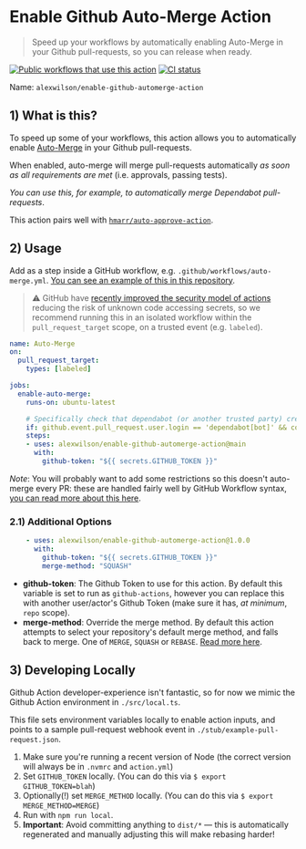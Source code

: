 # Enable Github Auto-Merge Action

> Speed up your workflows by automatically enabling Auto-Merge in your Github pull-requests, so you can release when ready.

[![Public workflows that use this action](https://img.shields.io/endpoint?url=https%3A%2F%2Fapi-git-master.endbug.vercel.app%2Fapi%2Fgithub-actions%2Fused-by%3Faction%3Dalexwilson%2Fenable-github-automerge-action%26badge%3Dtrue)](https://github.com/search?o=desc&q=alexwilson%2Fenable-github-automerge-action+path%3A.github%2Fworkflows+language%3AYAML&s=&type=Code)
[![CI status](https://github.com/alexwilson/enable-github-automerge-action/workflows/Test/badge.svg)](https://github.com/alexwilson/enable-github-automerge-action/actions?query=workflow%Test)


Name: `alexwilson/enable-github-automerge-action`

## 1) What is this?

To speed up some of your workflows, this action allows you to automatically enable [Auto-Merge](https://docs.github.com/en/github/collaborating-with-issues-and-pull-requests/automatically-merging-a-pull-request) in your Github pull-requests.

When enabled, auto-merge will merge pull-requests automatically _as soon as all requirements are met_ (i.e. approvals, passing tests).

_You can use this, for example, to automatically merge Dependabot pull-requests_.

This action pairs well with [`hmarr/auto-approve-action`](https://github.com/hmarr/auto-approve-action).

## 2) Usage

Add as a step inside a GitHub workflow, e.g. `.github/workflows/auto-merge.yml`.  [You can see an example of this in this repository](./.github/workflows/auto-merge-dependabot.yml).

> ⚠️  GitHub have [recently improved the security model of actions](https://github.blog/changelog/2021-02-19-github-actions-workflows-triggered-by-dependabot-prs-will-run-with-read-only-permissions/) reducing the risk of unknown code accessing secrets, so we recommend running this in an isolated workflow within the `pull_request_target` scope, on a trusted event (e.g. `labeled`).

```yaml
name: Auto-Merge
on:
  pull_request_target:
    types: [labeled]

jobs:
  enable-auto-merge:
    runs-on: ubuntu-latest

    # Specifically check that dependabot (or another trusted party) created this pull-request, and that it has been labelled correctly.
    if: github.event.pull_request.user.login == 'dependabot[bot]' && contains(github.event.pull_request.labels.*.name, 'dependencies')
    steps:
    - uses: alexwilson/enable-github-automerge-action@main
      with:
        github-token: "${{ secrets.GITHUB_TOKEN }}"
```

*Note*: You will probably want to add some restrictions so this doesn't auto-merge every PR: these are handled fairly well by GitHub Workflow syntax, [you can read more about this here](https://docs.github.com/en/actions/reference/workflow-syntax-for-github-actions#jobsjob_idstepsif).

### 2.1) Additional Options

```yaml
    - uses: alexwilson/enable-github-automerge-action@1.0.0
      with:
        github-token: "${{ secrets.GITHUB_TOKEN }}"
        merge-method: "SQUASH"
```

- **github-token**: The Github Token to use for this action.  By default this variable is set to run as `github-actions`, however you can replace this with another user/actor's Github Token (make sure it has, _at minimum_, `repo` scope).
- **merge-method**: Override the merge method.  By default this action attempts to select your repository's default merge method, and falls back to merge.  One of `MERGE`, `SQUASH` or `REBASE`.  [Read more here](https://docs.github.com/en/graphql/reference/enums#pullrequestmergemethod).

## 3) Developing Locally

Github Action developer-experience isn't fantastic, so for now we mimic the Github Action environment in `./src/local.ts`.

This file sets environment variables locally to enable action inputs, and points to a sample pull-request webhook event in `./stub/example-pull-request.json`.

1. Make sure you're running a recent version of Node (the correct version will always be in `.nvmrc` and `action.yml`)
2. Set `GITHUB_TOKEN` locally.  (You can do this via `$ export GITHUB_TOKEN=blah`)
3. Optionally(!) set `MERGE_METHOD` locally.  (You can do this via `$ export MERGE_METHOD=MERGE`)
4. Run with `npm run local`.
5. **Important**: Avoid committing anything to `dist/*` — this is automatically regenerated and manually adjusting this will make rebasing harder!
